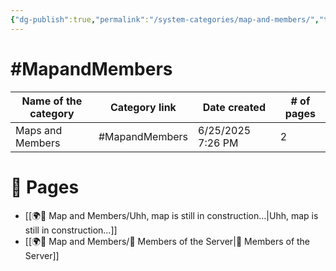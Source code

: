 ```yaml
---
{"dg-publish":true,"permalink":"/system-categories/map-and-members/","tags":["MapandMembers"]}
---
```


# #MapandMembers 

| Name of the category | Category link  | Date created      | # of pages |
| -------------------- | -------------- | ----------------- | ---------- |
| Maps and Members     | #MapandMembers | 6/25/2025 7:26 PM | 2          |

# 📄 Pages

- [[🌍👯 Map and Members/Uhh, map is still in construction...\|Uhh, map is still in construction...]]
- [[🌍👯 Map and Members/👯 Members of the Server\|👯 Members of the Server]]